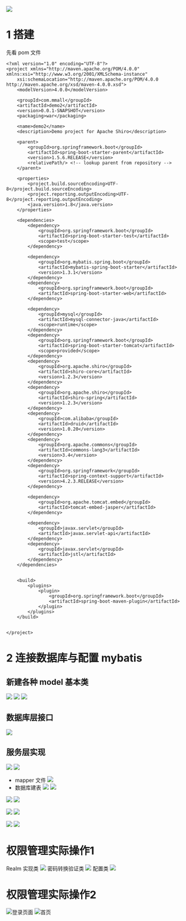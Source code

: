 ![](https://upload-images.jianshu.io/upload_images/4685968-5df25ffdb579daec.png?imageMogr2/auto-orient/strip%7CimageView2/2/w/1240)
# 1 搭建
先看 pom 文件
```
<?xml version="1.0" encoding="UTF-8"?>
<project xmlns="http://maven.apache.org/POM/4.0.0" xmlns:xsi="http://www.w3.org/2001/XMLSchema-instance"
	xsi:schemaLocation="http://maven.apache.org/POM/4.0.0 http://maven.apache.org/xsd/maven-4.0.0.xsd">
	<modelVersion>4.0.0</modelVersion>

	<groupId>com.mmall</groupId>
	<artifactId>demo2</artifactId>
	<version>0.0.1-SNAPSHOT</version>
	<packaging>war</packaging>

	<name>demo2</name>
	<description>Demo project for Apache Shiro</description>

	<parent>
		<groupId>org.springframework.boot</groupId>
		<artifactId>spring-boot-starter-parent</artifactId>
		<version>1.5.6.RELEASE</version>
		<relativePath/> <!-- lookup parent from repository -->
	</parent>

	<properties>
		<project.build.sourceEncoding>UTF-8</project.build.sourceEncoding>
		<project.reporting.outputEncoding>UTF-8</project.reporting.outputEncoding>
		<java.version>1.8</java.version>
	</properties>

	<dependencies>
		<dependency>
			<groupId>org.springframework.boot</groupId>
			<artifactId>spring-boot-starter-test</artifactId>
			<scope>test</scope>
		</dependency>

		<dependency>
			<groupId>org.mybatis.spring.boot</groupId>
			<artifactId>mybatis-spring-boot-starter</artifactId>
			<version>1.3.1</version>
		</dependency>
		<dependency>
			<groupId>org.springframework.boot</groupId>
			<artifactId>spring-boot-starter-web</artifactId>
		</dependency>

		<dependency>
			<groupId>mysql</groupId>
			<artifactId>mysql-connector-java</artifactId>
			<scope>runtime</scope>
		</dependency>
		<dependency>
			<groupId>org.springframework.boot</groupId>
			<artifactId>spring-boot-starter-tomcat</artifactId>
			<scope>provided</scope>
		</dependency>
		<dependency>
			<groupId>org.apache.shiro</groupId>
			<artifactId>shiro-core</artifactId>
			<version>1.2.3</version>
		</dependency>
		<dependency>
			<groupId>org.apache.shiro</groupId>
			<artifactId>shiro-spring</artifactId>
			<version>1.2.3</version>
		</dependency>
		<dependency>
			<groupId>com.alibaba</groupId>
			<artifactId>druid</artifactId>
			<version>1.0.20</version>
		</dependency>
		<dependency>
			<groupId>org.apache.commons</groupId>
			<artifactId>commons-lang3</artifactId>
			<version>3.4</version>
		</dependency>
		<dependency>
			<groupId>org.springframework</groupId>
			<artifactId>spring-context-support</artifactId>
			<version>4.2.3.RELEASE</version>
		</dependency>

		<dependency>
			<groupId>org.apache.tomcat.embed</groupId>
			<artifactId>tomcat-embed-jasper</artifactId>
		</dependency>

		<dependency>
			<groupId>javax.servlet</groupId>
			<artifactId>javax.servlet-api</artifactId>
		</dependency>
		<dependency>
			<groupId>javax.servlet</groupId>
			<artifactId>jstl</artifactId>
		</dependency>
	</dependencies>


	<build>
		<plugins>
			<plugin>
				<groupId>org.springframework.boot</groupId>
				<artifactId>spring-boot-maven-plugin</artifactId>
			</plugin>
		</plugins>
	</build>


</project>
```
# 2 连接数据库与配置 mybatis
## 新建各种 model 基本类
![](https://upload-images.jianshu.io/upload_images/4685968-76ad7482b35d120d.png?imageMogr2/auto-orient/strip%7CimageView2/2/w/1240)
![](https://upload-images.jianshu.io/upload_images/4685968-1594522ca374a5f2.png?imageMogr2/auto-orient/strip%7CimageView2/2/w/1240)
![](https://upload-images.jianshu.io/upload_images/4685968-bcd439e66d20005f.png?imageMogr2/auto-orient/strip%7CimageView2/2/w/1240)
## 数据库层接口
![](https://upload-images.jianshu.io/upload_images/4685968-094e8eeed0d57417.png?imageMogr2/auto-orient/strip%7CimageView2/2/w/1240)
## 服务层实现 
![](https://upload-images.jianshu.io/upload_images/4685968-638c56c4fdb68350.png?imageMogr2/auto-orient/strip%7CimageView2/2/w/1240)
![](https://upload-images.jianshu.io/upload_images/4685968-deb25212fc3011ab.png?imageMogr2/auto-orient/strip%7CimageView2/2/w/1240)
- mapper 文件
![](https://upload-images.jianshu.io/upload_images/4685968-68a050282b9ef633.png?imageMogr2/auto-orient/strip%7CimageView2/2/w/1240)
- 数据库建表
![](https://upload-images.jianshu.io/upload_images/4685968-16da42afd63a042b.png?imageMogr2/auto-orient/strip%7CimageView2/2/w/1240)
![](https://upload-images.jianshu.io/upload_images/4685968-46417b0792f280a5.png?imageMogr2/auto-orient/strip%7CimageView2/2/w/1240)

![](https://upload-images.jianshu.io/upload_images/4685968-4c78fe3aeca93ba7.png?imageMogr2/auto-orient/strip%7CimageView2/2/w/1240)
![](https://upload-images.jianshu.io/upload_images/4685968-7d27b7266e2710f0.png?imageMogr2/auto-orient/strip%7CimageView2/2/w/1240)

![](https://upload-images.jianshu.io/upload_images/4685968-e911cb2ca5b5af8b.png?imageMogr2/auto-orient/strip%7CimageView2/2/w/1240)
![](https://upload-images.jianshu.io/upload_images/4685968-4ade42ebb9c0acb1.png?imageMogr2/auto-orient/strip%7CimageView2/2/w/1240)

![](https://upload-images.jianshu.io/upload_images/4685968-921be08b6ea890a8.png?imageMogr2/auto-orient/strip%7CimageView2/2/w/1240)
![](https://upload-images.jianshu.io/upload_images/4685968-6f98c2f1df0ba1a6.png?imageMogr2/auto-orient/strip%7CimageView2/2/w/1240)
# 权限管理实际操作1
Realm 实现类
![](https://upload-images.jianshu.io/upload_images/4685968-8fefdebcb4783f02.png?imageMogr2/auto-orient/strip%7CimageView2/2/w/1240)
密码转换验证类
![](https://upload-images.jianshu.io/upload_images/4685968-84b0b3d0c7252d19.png?imageMogr2/auto-orient/strip%7CimageView2/2/w/1240)
配置类
![](https://upload-images.jianshu.io/upload_images/4685968-95589395519c9e0a.png?imageMogr2/auto-orient/strip%7CimageView2/2/w/1240)
#  权限管理实际操作2
![登录页面](https://upload-images.jianshu.io/upload_images/4685968-b5e27b78714732f5.png?imageMogr2/auto-orient/strip%7CimageView2/2/w/1240)
![首页](https://upload-images.jianshu.io/upload_images/4685968-244f5fe1514741d8.png?imageMogr2/auto-orient/strip%7CimageView2/2/w/1240)
